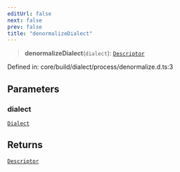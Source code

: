 ```yaml
---
editUrl: false
next: false
prev: false
title: "denormalizeDialect"
---
```


> **denormalizeDialect**(`dialect`): [`Descriptor`](/reference/dpkit/descriptor/)

Defined in: core/build/dialect/process/denormalize.d.ts:3

## Parameters

### dialect

[`Dialect`](/reference/dpkit/dialect/)

## Returns

[`Descriptor`](/reference/dpkit/descriptor/)
